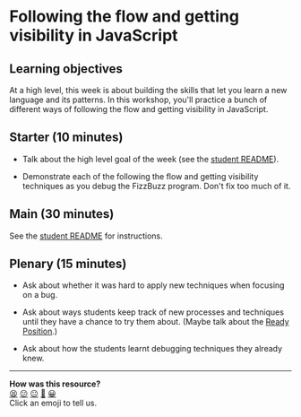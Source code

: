 # Following the flow and getting visibility in JavaScript

## Learning objectives

At a high level, this week is about building the skills that let you learn a new language and its patterns. In this workshop, you'll practice a bunch of different ways of following the flow and getting visibility in JavaScript.

## Starter (10 minutes)

- Talk about the high level goal of the week (see the [student README](README.md)).

- Demonstrate each of the following the flow and getting visibility techniques as you debug the FizzBuzz program. Don't fix too much of it.

## Main (30 minutes)

See the [student README](README.md) for instructions.

## Plenary (15 minutes)

- Ask about whether it was hard to apply new techniques when focusing on a bug.

- Ask about ways students keep track of new processes and techniques until they have a chance to try them about. (Maybe talk about the [Ready Position](http://sjmog.github.io/posts/491_learning_to_learn_1/).)

- Ask about how the students learnt debugging techniques they already knew.

<!-- BEGIN GENERATED SECTION DO NOT EDIT -->

---

**How was this resource?**  
[😫](https://airtable.com/shrUJ3t7KLMqVRFKR?prefill_Repository=skills-workshops&prefill_File=javascript_fundamentals/ES6_following_the_flow_and_getting_visibility_in_javascript/COACH_INSTRUCTIONS.md&prefill_Sentiment=😫) [😕](https://airtable.com/shrUJ3t7KLMqVRFKR?prefill_Repository=skills-workshops&prefill_File=javascript_fundamentals/ES6_following_the_flow_and_getting_visibility_in_javascript/COACH_INSTRUCTIONS.md&prefill_Sentiment=😕) [😐](https://airtable.com/shrUJ3t7KLMqVRFKR?prefill_Repository=skills-workshops&prefill_File=javascript_fundamentals/ES6_following_the_flow_and_getting_visibility_in_javascript/COACH_INSTRUCTIONS.md&prefill_Sentiment=😐) [🙂](https://airtable.com/shrUJ3t7KLMqVRFKR?prefill_Repository=skills-workshops&prefill_File=javascript_fundamentals/ES6_following_the_flow_and_getting_visibility_in_javascript/COACH_INSTRUCTIONS.md&prefill_Sentiment=🙂) [😀](https://airtable.com/shrUJ3t7KLMqVRFKR?prefill_Repository=skills-workshops&prefill_File=javascript_fundamentals/ES6_following_the_flow_and_getting_visibility_in_javascript/COACH_INSTRUCTIONS.md&prefill_Sentiment=😀)  
Click an emoji to tell us.

<!-- END GENERATED SECTION DO NOT EDIT -->
